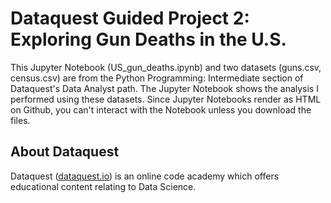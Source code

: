 # Dataquest Guided Project 2: Exploring Gun Deaths in the U.S.
This Jupyter Notebook (US_gun_deaths.ipynb) and two datasets (guns.csv, census.csv) are from the Python Programming: Intermediate section of Dataquest's Data Analyst path. The Jupyter Notebook shows the analysis I performed using these datasets. Since Jupyter Notebooks render as HTML on Github, you can't interact with the Notebook unless you download the files.

## About Dataquest
Dataquest ([dataquest.io](https://www.dataquest.io/home)) is an online code academy which offers educational content relating to Data Science.
